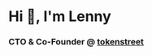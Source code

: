 <h1 align="left">Hi 👋, I'm Lenny</h1>
<h3 align="left">CTO & Co-Founder @ <a href="https://tokenstreet.com/">tokenstreet</a></h3>
